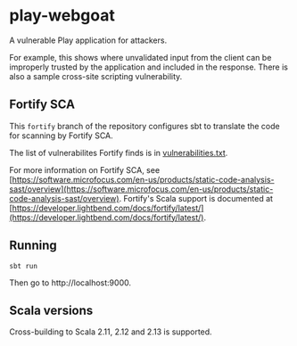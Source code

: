 # play-webgoat

A vulnerable Play application for attackers.

For example, this shows where unvalidated input from the client can be improperly trusted by the application and included in the response. There is also a sample cross-site scripting vulnerability.

## Fortify SCA

This `fortify` branch of the repository configures sbt to translate
the code for scanning by Fortify SCA.

The list of vulnerabilites Fortify finds is in [vulnerabilities.txt](https://github.com/playframework/play-webgoat/blob/fortify/vulnerabilities.txt).

For more information on Fortify SCA, see
[https://software.microfocus.com/en-us/products/static-code-analysis-sast/overview](https://software.microfocus.com/en-us/products/static-code-analysis-sast/overview).
Fortify's Scala support is documented at
[https://developer.lightbend.com/docs/fortify/latest/](https://developer.lightbend.com/docs/fortify/latest/).

## Running

```
sbt run
```

Then go to http://localhost:9000.

## Scala versions

Cross-building to Scala 2.11, 2.12 and 2.13 is supported.

